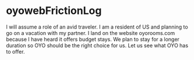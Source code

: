 # oyowebFrictionLog

I will assume a role of an avid traveler. I am a resident of US and planning to go on a vacation with my partner. 
I land on the website oyorooms.com because I have heard it offers budget stays. We plan to stay for a longer duration so OYO should be the right choice for us. Let us see what OYO has to offer. 

